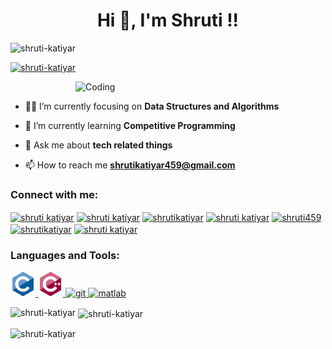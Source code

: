 
<h1 align="center">Hi 👋, I'm Shruti !! </h1>
<p align="left"> <img src="https://komarev.com/ghpvc/?username=shruti-katiyar&label=Profile%20views&color=0e75b6&style=flat" alt="shruti-katiyar" /> </p>

<p align="left"> <a href="https://github.com/ryo-ma/github-profile-trophy"><img src="https://github-profile-trophy.vercel.app/?username=shruti-katiyar" alt="shruti-katiyar" /></a> </p>
<img align="right" alt="Coding" width="400" src="https://cdn.dribbble.com/users/2646423/screenshots/5507196/computer.gif">
<p align="left"> <a href="https://twitter.com/" target="blank"><img src="https://img.shields.io/twitter/follow/?logo=twitter&style=for-the-badge" alt="" /></a> </p>


- 👨‍💻 I’m currently focusing on **Data Structures and Algorithms**
- 🌱 I’m currently learning **Competitive Programming**

- 💬 Ask me about **tech related things**

- 📫 How to reach me **shrutikatiyar459@gmail.com**

<h3 align="left">Connect with me:</h3>
<p align="left">
<a href="https://linkedin.com/in/shruti katiyar" target="blank"><img align="center" src="https://raw.githubusercontent.com/rahuldkjain/github-profile-readme-generator/master/src/images/icons/Social/linked-in-alt.svg" alt="shruti katiyar" height="30" width="40" /></a>
<a href="https://fb.com/shruti katiyar" target="blank"><img align="center" src="https://raw.githubusercontent.com/rahuldkjain/github-profile-readme-generator/master/src/images/icons/Social/facebook.svg" alt="shruti katiyar" height="30" width="40" /></a>
<a href="https://www.codechef.com/users/shrutikatiyar" target="blank"><img align="center" src="https://cdn.jsdelivr.net/npm/simple-icons@3.1.0/icons/codechef.svg" alt="shrutikatiyar" height="30" width="40" /></a>
<a href="https://www.hackerrank.com/shruti katiyar" target="blank"><img align="center" src="https://raw.githubusercontent.com/rahuldkjain/github-profile-readme-generator/master/src/images/icons/Social/hackerrank.svg" alt="shruti katiyar" height="30" width="40" /></a>
<a href="https://codeforces.com/profile/shruti459" target="blank"><img align="center" src="https://cdn.jsdelivr.net/npm/simple-icons@3.0.1/icons/codeforces.svg" alt="shruti459" height="30" width="40" /></a>
<a href="https://www.leetcode.com/shrutikatiyar" target="blank"><img align="center" src="https://raw.githubusercontent.com/rahuldkjain/github-profile-readme-generator/master/src/images/icons/Social/leet-code.svg" alt="shrutikatiyar" height="30" width="40" /></a>
<a href="https://auth.geeksforgeeks.org/user/shruti katiyar" target="blank"><img align="center" src="https://raw.githubusercontent.com/rahuldkjain/github-profile-readme-generator/master/src/images/icons/Social/geeks-for-geeks.svg" alt="shruti katiyar" height="30" width="40" /></a>
</p>

<h3 align="left">Languages and Tools:</h3>
<p align="left"> <a href="https://www.cprogramming.com/" target="_blank"> <img src="https://raw.githubusercontent.com/devicons/devicon/master/icons/c/c-original.svg" alt="c" width="40" height="40"/> </a> <a href="https://www.w3schools.com/cpp/" target="_blank"> <img src="https://raw.githubusercontent.com/devicons/devicon/master/icons/cplusplus/cplusplus-original.svg" alt="cplusplus" width="40" height="40"/> </a> <a href="https://git-scm.com/" target="_blank"> <img src="https://www.vectorlogo.zone/logos/git-scm/git-scm-icon.svg" alt="git" width="40" height="40"/> </a> <a href="https://www.mathworks.com/" target="_blank"> <img src="https://upload.wikimedia.org/wikipedia/commons/2/21/Matlab_Logo.png" alt="matlab" width="40" height="40"/> </a> </p>

<p><img align="left" src="https://github-readme-stats.vercel.app/api/top-langs?username=shruti-katiyar&show_icons=true&locale=en&layout=compact" alt="shruti-katiyar" /></p>

<p>&nbsp;<img align="center" src="https://github-readme-stats.vercel.app/api?username=shruti-katiyar&show_icons=true&locale=en" alt="shruti-katiyar" /></p>

<p><img align="center" src="https://github-readme-streak-stats.herokuapp.com/?user=shruti-katiyar&" alt="shruti-katiyar" /></p>

